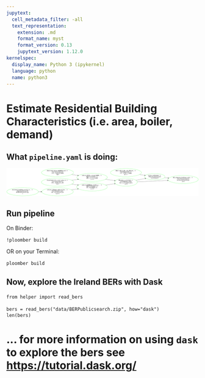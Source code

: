```yaml
---
jupytext:
  cell_metadata_filter: -all
  text_representation:
    extension: .md
    format_name: myst
    format_version: 0.13
    jupytext_version: 1.12.0
kernelspec:
  display_name: Python 3 (ipykernel)
  language: python
  name: python3
---
```


# Estimate Residential Building Characteristics (i.e. area, boiler, demand)

## What `pipeline.yaml` is doing:

![pipeline.png](pipeline.png)

## Run pipeline

On Binder:

```{code-cell} ipython3
!ploomber build
```

OR on your Terminal:

```{code-cell} ipython3
ploomber build
```

## Now, explore the Ireland BERs with Dask

```{code-cell} ipython3
from helper import read_bers

bers = read_bers("data/BERPublicsearch.zip", how="dask")
len(bers)
```

# ... for more information on using `dask` to explore the bers see https://tutorial.dask.org/
